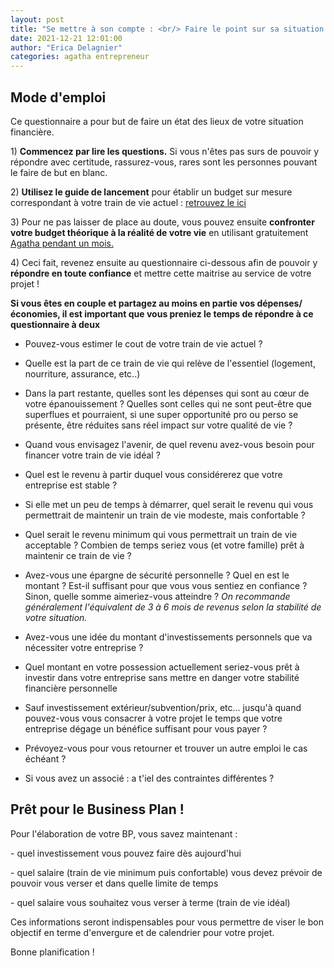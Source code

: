 ```yaml
---
layout: post
title: "Se mettre à son compte : <br/> Faire le point sur sa situation personnelle"
date: 2021-12-21 12:01:00
author: "Erica Delagnier"
categories: agatha entrepreneur
---
```


<div class="aside">
<h2>Mode d'emploi</h2>

<p>Ce questionnaire a pour but de faire un état des lieux de votre situation financière.</p>

<p>1) <b>Commencez par lire les questions.</b> Si vous n'êtes pas surs de pouvoir y répondre avec certitude, rassurez-vous, rares sont les personnes pouvant le faire de but en blanc.</p>

<p>2) <b>Utilisez le guide de lancement</b> pour établir un budget sur mesure correspondant à votre train de vie actuel : <a href='https://agatha-budget.fr/agatha/2021/12/14/starter-default/'>retrouvez le ici</a></p>

<p>3) Pour ne pas laisser de place au doute, vous pouvez ensuite <b>confronter votre budget théorique à la réalité de votre vie</b> en utilisant gratuitement <a href='https://mon.agatha-budget.fr/signup'>Agatha pendant un mois.</a></p>

<p>4) Ceci fait, revenez ensuite au questionnaire ci-dessous afin de pouvoir y 
<b>répondre en toute confiance</b> et mettre cette maitrise au service de votre projet !</p>

</div>

**Si vous êtes en couple et partagez au moins en partie vos dépenses/économies, il est important que vous preniez le temps de répondre à ce questionnaire à deux**

- Pouvez-vous estimer le cout de votre train de vie actuel ?

- Quelle est la part de ce train de vie qui relève de l'essentiel (logement, nourriture, assurance, etc..)

- Dans la part restante, quelles sont les dépenses qui sont au cœur de votre épanouissement ? Quelles sont celles qui ne sont peut-être que superflues et pourraient, si une super opportunité pro ou perso se présente, être réduites sans réel impact sur votre qualité de vie ?

- Quand vous envisagez l'avenir, de quel revenu avez-vous besoin pour financer votre train de vie idéal ?

- Quel est le revenu à partir duquel vous considérerez que votre entreprise est stable ?

- Si elle met un peu de temps à démarrer, quel serait le revenu qui vous permettrait de maintenir un train de vie modeste, mais confortable ?

- Quel serait le revenu minimum qui vous permettrait un train de vie acceptable ? Combien de temps seriez vous (et votre famille) prêt à maintenir ce train de vie ?

- Avez-vous une épargne de sécurité personnelle ? Quel en est le montant ? Est-il suffisant pour que vous vous sentiez en confiance ? Sinon, quelle somme aimeriez-vous atteindre ? *On recommande généralement l'équivalent de 3 à 6 mois de revenus selon la stabilité de votre situation.*

- Avez-vous une idée du montant d'investissements personnels que va nécessiter votre entreprise ?

- Quel montant en votre possession actuellement seriez-vous prêt à investir dans votre entreprise sans mettre en danger votre stabilité financière personnelle

- Sauf investissement extérieur/subvention/prix, etc... jusqu'à quand pouvez-vous vous consacrer à votre projet le temps que votre entreprise dégage un bénéfice suffisant pour vous payer ?

- Prévoyez-vous pour vous retourner et trouver un autre emploi le cas échéant ?

- Si vous avez un associé : a t'iel des contraintes différentes ?


<div class="aside">
<h2>Prêt pour le Business Plan !</h2>

<p>Pour l'élaboration de votre BP, vous savez maintenant :</p>

<p>- quel investissement vous pouvez faire dès aujourd'hui</p>

<p>- quel salaire (train de vie minimum puis confortable) vous devez prévoir de pouvoir vous verser et dans quelle limite de temps</p>

<p>- quel salaire vous souhaitez vous verser à terme (train de vie idéal)</p>

<p>Ces informations seront indispensables pour vous permettre de viser le bon objectif en terme d'envergure et de calendrier pour votre projet.</p>

<p>Bonne planification !</p>

</div>